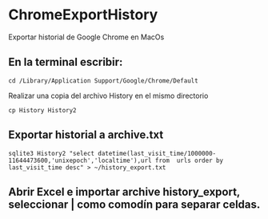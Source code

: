 # ChromeExportHistory
Exportar historial de Google Chrome en MacOs

## En la terminal escribir:

`cd /Library/Application Support/Google/Chrome/Default`

Realizar una copia del archivo History en el mismo directorio 

`cp History History2`

## Exportar historial a archive.txt  

`sqlite3 History2 "select datetime(last_visit_time/1000000-11644473600,'unixepoch','localtime'),url from  urls order by last_visit_time desc" > ~/history_export.txt`

## Abrir Excel e importar archive history_export, seleccionar | como comodín para separar celdas.

